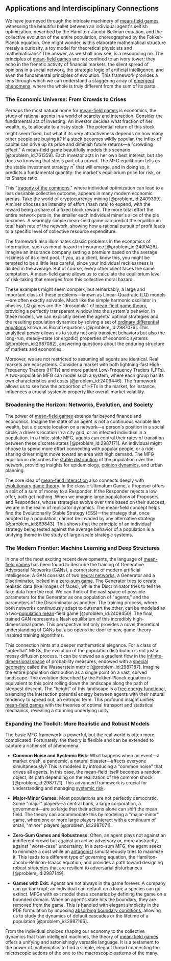 ## Applications and Interdisciplinary Connections

We have journeyed through the intricate machinery of [mean-field games](@article_id:203637), witnessing the beautiful ballet between an individual agent's selfish optimization, described by the Hamilton-Jacobi-Bellman equation, and the collective evolution of the entire population, choreographed by the Fokker-Planck equation. One might wonder, is this elaborate mathematical structure merely a curiosity, a toy model for theoretical physicists and mathematicians? The answer, as we shall now see, is a resounding no. The principles of [mean-field games](@article_id:203637) are not confined to an ivory tower; they echo in the frenetic activity of financial markets, the silent spread of opinions in a social network, the strategic logic of artificial intelligence, and even the fundamental principles of evolution. This framework provides a lens through which we can understand a staggering array of [emergent phenomena](@article_id:144644), where the whole is truly different from the sum of its parts.

### The Economic Universe: From Crowds to Crises

Perhaps the most natural home for [mean-field games](@article_id:203637) is economics, the study of rational agents in a world of scarcity and interaction. Consider the fundamental act of investing. An investor decides what fraction of her wealth, $\pi_t$, to allocate to a risky stock. The potential return of this stock might seem fixed, but what if its very attractiveness depends on how many other people are buying it? If a stock becomes wildly popular, the influx of capital can drive up its price and diminish future returns—a "crowding effect." A mean-field game beautifully models this scenario [@problem_id:761359]. Each investor acts in her own best interest, but she does so knowing that she is part of a crowd. The MFG equilibrium tells us the stable investment strategy $\pi^*$ that will emerge, and in doing so, it predicts a fundamental quantity: the market's equilibrium price for risk, or its Sharpe ratio.

This "[tragedy of the commons](@article_id:191532)," where individual optimization can lead to a less desirable collective outcome, appears in many modern economic arenas. Take the world of cryptocurrency mining [@problem_id:2409399]. A miner chooses an intensity of effort (hash rate) to expend, with the reward being a share of a fixed block reward. The more total effort the entire network puts in, the smaller each individual miner's slice of the pie becomes. A searingly simple mean-field game can predict the equilibrium total hash rate of the network, showing how a rational pursuit of profit leads to a specific level of collective resource expenditure.

The framework also illuminates classic problems in the economics of information, such as moral hazard in insurance [@problem_id:2409426]. Imagine an insurance company setting a premium based on the average riskiness of its client pool. If you, as a client, know this, you might be tempted to be a little less careful, since your individual recklessness is diluted in the average. But of course, every other client faces the same temptation. A mean-field game allows us to calculate the equilibrium level of risk-taking that emerges from this collective moral hazard.

These examples might seem complex, but remarkably, a large and important class of these problems—known as Linear-Quadratic (LQ) models—are often exactly solvable. Much like the simple harmonic oscillator in physics, LQ games are the "drosophila" of [mean-field game theory](@article_id:168022), providing a perfectly transparent window into the system's behavior. In these models, we can explicitly derive the agents' optimal strategies and the resulting population dynamics by solving a set of [ordinary differential equations](@article_id:146530) known as Riccati equations [@problem_id:2987076]. This analytical power allows us to study not only transient behaviors but also the long-run, steady-state (or ergodic) properties of economic systems [@problem_id:2987082], answering questions about the enduring structure of markets and economies.

Moreover, we are not restricted to assuming all agents are identical. Real markets are ecosystems. Consider a market with both lightning-fast High-Frequency Traders (HFTs) and more patient Low-Frequency Traders (LFTs). A two-population MFG can model such a system, where each group has its own characteristics and costs [@problem_id:2409446]. The framework allows us to see how the proportion of HFTs in the market, for instance, influences a crucial systemic property like overall market volatility.

### Broadening the Horizon: Networks, Evolution, and Society

The power of [mean-field games](@article_id:203637) extends far beyond finance and economics. Imagine the state of an agent is not a continuous variable like wealth, but a discrete location on a network—a person's position in a social circle, a driver's location in a city grid, or an infected individual in a population. In a finite-state MFG, agents can control their rates of transition between these discrete states [@problem_id:2987171]. An individual might choose to spend more effort connecting with popular people, or a ride-sharing driver might move toward an area with high demand. The MFG equilibrium describes the [stable distribution](@article_id:274901) of the population over the network, providing insights for epidemiology, [opinion dynamics](@article_id:137103), and urban planning.

The core idea of [mean-field interaction](@article_id:200063) also connects deeply with [evolutionary game theory](@article_id:145280). In the classic Ultimatum Game, a Proposer offers a split of a sum of money to a Responder. If the Responder rejects a low offer, both get nothing. When we imagine large populations of Proposers and Responders, whose strategies evolve over time based on their success, we are in the realm of replicator dynamics. The mean-field concept helps find the Evolutionarily Stable Strategy (ESS)—the strategy that, once adopted by a population, cannot be invaded by any alternative strategy [@problem_id:869843]. This shows that the principle of an individual strategy being tested against the average behavior of a population is a unifying theme in the study of large-scale strategic systems.

### The Modern Frontier: Machine Learning and Deep Structures

In one of the most exciting recent developments, the language of [mean-field games](@article_id:203637) has been found to describe the training of Generative Adversarial Networks (GANs), a cornerstone of modern artificial intelligence. A GAN consists of two [neural networks](@article_id:144417), a Generator and a Discriminator, locked in a [zero-sum game](@article_id:264817). The Generator tries to create realistic data (like images of faces), while the Discriminator tries to tell the fake data from the real. We can think of the vast space of possible parameters for the Generator as one population of "agents," and the parameters of the Discriminator as another. The training process, where both networks continuously adapt to outsmart the other, can be modeled as a two-[population mean](@article_id:174952)-field game [@problem_id:2409450]. The final, trained GAN represents a Nash equilibrium of this incredibly high-dimensional game. This perspective not only provides a novel theoretical understanding of GANs but also opens the door to new, game-theory-inspired training algorithms.

This connection hints at a deeper mathematical elegance. For a class of "potential" MFGs, the evolution of the population distribution is not just a messy diffusion process. It can be viewed as a gradient flow in the [infinite-dimensional space](@article_id:138297) of probability measures, endowed with a [special geometry](@article_id:194070) called the Wasserstein metric [@problem_id:2987187]. Imagine the entire population distribution as a single point on a vast, curved landscape. The evolution described by the Fokker-Planck equation is equivalent to this point rolling down the landscape along the path of steepest descent. The "height" of this landscape is a [free energy functional](@article_id:183934), balancing the interaction potential energy between agents with their natural tendency to spread out, an entropic term. This profound insight unifies [mean-field games](@article_id:203637) with the theories of optimal transport and statistical mechanics, revealing a stunning underlying unity.

### Expanding the Toolkit: More Realistic and Robust Models

The basic MFG framework is powerful, but the real world is often more complicated. Fortunately, the theory is flexible and can be extended to capture a richer set of phenomena.

*   **Common Noise and Systemic Risk:** What happens when an event—a market crash, a pandemic, a natural disaster—affects everyone simultaneously? This is modeled by introducing a "common noise" that drives all agents. In this case, the mean-field itself becomes a random object, its path depending on the realization of the common shock [@problem_id:2987121]. This advanced framework is crucial for understanding and managing [systemic risk](@article_id:136203).

*   **Major-Minor Games:** Most populations are not perfectly democratic. Some "major" players—a central bank, a large corporation, a government—are so large that their actions alone can shift the mean field. The theory can accommodate this by modeling a "major-minor" game, where one or more large players interact with a continuum of small, "minor" players [@problem_id:2987071].

*   **Zero-Sum Games and Robustness:** Often, an agent plays not against an indifferent crowd but against an active adversary or, more abstractly, against "worst-case" uncertainty. In a zero-sum MFG, the agent seeks to minimize a cost while an [antagonist](@article_id:170664) simultaneously tries to maximize it. This leads to a different type of governing equation, the Hamilton-Jacobi-Bellman-Isaacs equation, and provides a path toward designing robust strategies that are resilient to adversarial disturbances [@problem_id:2987149].

*   **Games with Exit:** Agents are not always in the game forever. A company can go bankrupt; an individual can default on a loan; a species can go extinct. MFGs with exit model these scenarios by defining the game on a bounded domain. When an agent's state hits the boundary, they are removed from the game. This is handled with elegant simplicity in the PDE formulation by imposing [absorbing boundary conditions](@article_id:164178), allowing us to study the dynamics of default cascades or the lifetime of a population [@problem_id:2987166].

From the individual choices shaping our economy to the collective dynamics that train intelligent machines, the theory of [mean-field games](@article_id:203637) offers a unifying and astonishingly versatile language. It is a testament to the power of mathematics to find a simple, elegant thread connecting the microscopic actions of the one to the macroscopic patterns of the many.